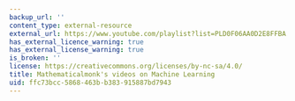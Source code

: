 ```yaml
---
backup_url: ''
content_type: external-resource
external_url: https://www.youtube.com/playlist?list=PLD0F06AA0D2E8FFBA
has_external_licence_warning: true
has_external_license_warning: true
is_broken: ''
license: https://creativecommons.org/licenses/by-nc-sa/4.0/
title: Mathematicalmonk's videos on Machine Learning
uid: ffc73bcc-5868-463b-b383-915887bd7943
---
```

